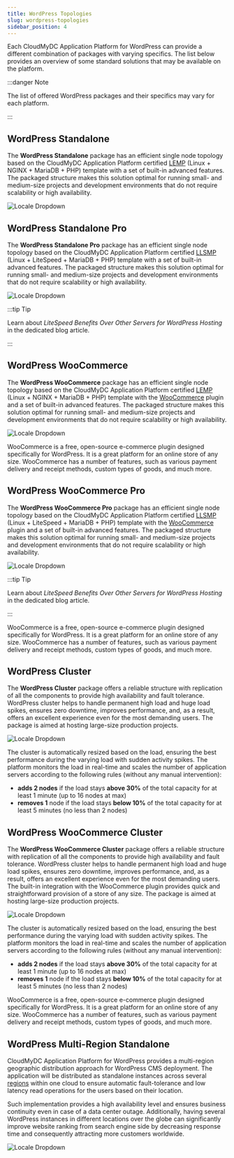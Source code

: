 ```yaml
---
title: WordPress Topologies
slug: wordpress-topologies
sidebar_position: 4
---
```


<!-- ## WordPress Topologies -->

Each CloudMyDC Application Platform for WordPress can provide a different combination of packages with varying specifics. The list below provides an overview of some standard solutions that may be available on the platform.

:::danger Note

The list of offered WordPress packages and their specifics may vary for each platform.

:::

## WordPress Standalone

The **WordPress Standalone** package has an efficient single node topology based on the CloudMyDC Application Platform certified [LEMP](/php/php-app-servers/lemp-&-llsmp) (Linux + NGINX + MariaDB + PHP) template with a set of built-in advanced features. The packaged structure makes this solution optimal for running small- and medium-size projects and development environments that do not require scalability or high availability.

<div style={{
    display:'flex',
    justifyContent: 'center',
    margin: '0 0 1rem 0'
}}>

![Locale Dropdown](./img/WordPressTopologies/01-wordpress-standalone-scheme.png)

</div>

## WordPress Standalone Pro

The **WordPress Standalone Pro** package has an efficient single node topology based on the CloudMyDC Application Platform certified [LLSMP](/php/php-app-servers/lemp-&-llsmp) (Linux + LiteSpeed + MariaDB + PHP) template with a set of built-in advanced features. The packaged structure makes this solution optimal for running small- and medium-size projects and development environments that do not require scalability or high availability.

<div style={{
    display:'flex',
    justifyContent: 'center',
    margin: '0 0 1rem 0'
}}>

![Locale Dropdown](./img/WordPressTopologies/02-wordpress-standalone-pro-scheme.png)

</div>

:::tip Tip

Learn about _*LiteSpeed Benefits Over Other Servers for WordPress Hosting*_ in the dedicated blog article.

:::

## WordPress WooCommerce

The **WordPress WooCommerce** package has an efficient single node topology based on the CloudMyDC Application Platform certified [LEMP](/php/php-app-servers/lemp-&-llsmp) (Linux + NGINX + MariaDB + PHP) template with the [WooCommerce](https://wordpress.org/plugins/woocommerce/) plugin and a set of built-in advanced features. The packaged structure makes this solution optimal for running small- and medium-size projects and development environments that do not require scalability or high availability.

<div style={{
    display:'flex',
    justifyContent: 'center',
    margin: '0 0 1rem 0'
}}>

![Locale Dropdown](./img/WordPressTopologies/02-wordpress-standalone-pro-scheme.png)

</div>

WooCommerce is a free, open-source e-commerce plugin designed specifically for WordPress. It is a great platform for an online store of any size. WooCommerce has a number of features, such as various payment delivery and receipt methods, custom types of goods, and much more.

## WordPress WooCommerce Pro

The **WordPress WooCommerce Pro** package has an efficient single node topology based on the CloudMyDC Application Platform certified [LLSMP](/php/php-app-servers/lemp-&-llsmp) (Linux + LiteSpeed + MariaDB + PHP) template with the [WooCommerce](https://wordpress.org/plugins/woocommerce/) plugin and a set of built-in advanced features. The packaged structure makes this solution optimal for running small- and medium-size projects and development environments that do not require scalability or high availability.

<div style={{
    display:'flex',
    justifyContent: 'center',
    margin: '0 0 1rem 0'
}}>

![Locale Dropdown](./img/WordPressTopologies/03-wordpress-woocommerce-scheme.png)

</div>

:::tip Tip

Learn about _LiteSpeed Benefits Over Other Servers for WordPress Hosting_ in the dedicated blog article.

:::

WooCommerce is a free, open-source e-commerce plugin designed specifically for WordPress. It is a great platform for an online store of any size. WooCommerce has a number of features, such as various payment delivery and receipt methods, custom types of goods, and much more.

## WordPress Cluster

The **WordPress Cluster** package offers a reliable structure with replication of all the components to provide high availability and fault tolerance. WordPress cluster helps to handle permanent high load and huge load spikes, ensures zero downtime, improves performance, and, as a result, offers an excellent experience even for the most demanding users. The package is aimed at hosting large-size production projects.

<div style={{
    display:'flex',
    justifyContent: 'center',
    margin: '0 0 1rem 0'
}}>

![Locale Dropdown](./img/WordPressTopologies/05-wordpress-cluster-scheme.png)

</div>

The cluster is automatically resized based on the load, ensuring the best performance during the varying load with sudden activity spikes. The platform monitors the load in real-time and scales the number of application servers according to the following rules (without any manual intervention):

- **adds 2 nodes** if the load stays **above 30%** of the total capacity for at least 1 minute (up to 16 nodes at max)
- **removes 1** node if the load stays **below 10%** of the total capacity for at least 5 minutes (no less than 2 nodes)

## WordPress WooCommerce Cluster

The **WordPress WooCommerce Cluster** package offers a reliable structure with replication of all the components to provide high availability and fault tolerance. WordPress cluster helps to handle permanent high load and huge load spikes, ensures zero downtime, improves performance, and, as a result, offers an excellent experience even for the most demanding users. The built-in integration with the WooCommerce plugin provides quick and straightforward provision of a store of any size. The package is aimed at hosting large-size production projects.

<div style={{
    display:'flex',
    justifyContent: 'center',
    margin: '0 0 1rem 0'
}}>

![Locale Dropdown](./img/WordPressTopologies/06-wordpress-woocommerce-cluster-scheme.png)

</div>

The cluster is automatically resized based on the load, ensuring the best performance during the varying load with sudden activity spikes. The platform monitors the load in real-time and scales the number of application servers according to the following rules (without any manual intervention):

- **adds 2 nodes** if the load stays **above 30%** of the total capacity for at least 1 minute (up to 16 nodes at max)
- **removes 1** node if the load stays **below 10%** of the total capacity for at least 5 minutes (no less than 2 nodes)

WooCommerce is a free, open-source e-commerce plugin designed specifically for WordPress. It is a great platform for an online store of any size. WooCommerce has a number of features, such as various payment delivery and receipt methods, custom types of goods, and much more.

## WordPress Multi-Region Standalone

CloudMyDC Application Platform for WordPress provides a multi-region geographic distribution approach for WordPress CMS deployment. The application will be distributed as standalone instances across several [regions](/environment-management/environment-regions/choosing-a-region) within one cloud to ensure automatic fault-tolerance and low latency read operations for the users based on their location.

Such implementation provides a high availability level and ensures business continuity even in case of a data center outage. Additionally, having several WordPress instances in different locations over the globe can significantly improve website ranking from search engine side by decreasing response time and consequently attracting more customers worldwide.

<div style={{
    display:'flex',
    justifyContent: 'center',
    margin: '0 0 1rem 0'
}}>

![Locale Dropdown](./img/WordPressTopologies/07-wordpress-multi-region-standalone-scheme.png)

</div>
